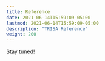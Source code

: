 ```yaml
---
title: Reference
date: 2021-06-14T15:59:09-05:00
lastmod: 2021-06-14T15:59:09-05:00
description: "TRISA Reference"
weight: 200
---
```


Stay tuned!